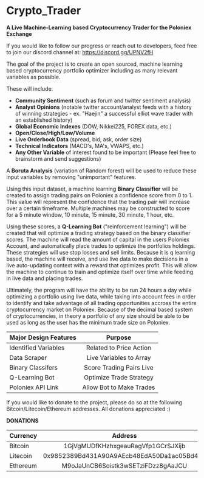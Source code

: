 # Crypto_Trader
**A Live Machine-Learning based Cryptocurrency Trader for the Poloniex Exchange**

If you would like to follow our progress or reach out to developers, feed free to join our discord channel at:
https://discord.gg/UPNV2fH

The goal of the project is to create an open sourced, machine learning based cryptocurrency portfolio optimizer including as many relevant variables as possible. 

These will include:

- **Community Sentiment** (such as forum and twitter sentiment analysis)
- **Analyst Opinions** (notable twitter account/analyst feeds with a history of winning strategies - ex. "Haejin" a successful elliot wave trader with an established history)
- **Global Economic Indexes** (DOW, Nikkei225, FOREX data, etc.)
- **Open/Close/High/Low/Volume**
- **Live Orderbook Data** (spread, bid, ask, order size) 
- **Technical Indicators** (MACD's, MA's, VWAPS, etc.)
- **Any Other Variable** of interest found to be important (Please feel free to brainstorm and send suggestions)


A **Boruta Analysis** (variation of Random forest) will be used to reduce these input variables by removing "unimportant" features. 

Using this input dataset, a machine learning **Binary Classifier** will be created to assign trading pairs on Poloniex a confidence score from 0 to 1. This value will represent the confidence that the trading pair will increase over a certain timeframe. Multiple machines may be constructed to score for a 5 minute window, 10 minute, 15 minute, 30 minute, 1 hour, etc. 

Using these scores, a **Q-Learning Bot** ("reinforcement learning") will be created that will optimize a trading strategy based on the binary classifier scores. The machine will read the amount of capital in the users Poloniex Account, and automatically place trades to optimize the portfolios holdings. These strategies will use stop losses and sell limits. Because it is q learning based, the machine will receive, and use live data to make decisions in a live auto-updating context with a reward that optimizes profit. This will allow the machine to continue to train and optimize itself over time while feeding in live data and placing trades.


Ultimately, the program will have the ability to be run 24 hours a day while optimizing a portfolio using live data, while taking into account fees in order to identify and take advantage of all trading opportunities accross the entire cryptocurrency market on Poloniex. Because of the decimal based system of cryptocurrencies, in theory a portfolio of any size should be able to be used as long as the user has the minimum trade size on Poloniex.



| Major Design Features |         Purpose          |
| --------------------- |:------------------------:|
| Identified Variables  | Related to Price Action  |
| Data Scraper          | Live Variables to Array  |
| Binary Classifers     | Score Trading Pairs Live |
| Q-Learning Bot        | Optimize Trade Strategy  |
| Poloniex API Link     | Allow Bot to Make Trades |



If you would like to donate to the project, please do so at the following Bitcoin/Litecoin/Ethereum addresses. All donations appreciated :)

**DONATIONS**

| Currency |                  Address                   |
| -------- |:-----------------------------------------: |
| Bitcoin  |     1GjVgMUDfKHzhxgeauRagVfp1GCrSJXijb     |
| Litecoin | 0x9852389Bd431A90A9AEcb48EdA50Da1ac05Bd4d8 |
| Ethereum |     M9oJaUnCB6Soistk3wSETziFDzz8gAaJCU     |
    
